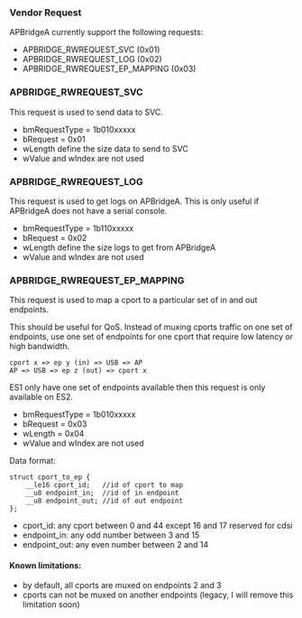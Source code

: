 ### Vendor Request
APBridgeA currently support the following requests:
* APBRIDGE_RWREQUEST_SVC          (0x01)
* APBRIDGE_RWREQUEST_LOG          (0x02)
* APBRIDGE_RWREQUEST_EP_MAPPING   (0x03)

### APBRIDGE_RWREQUEST_SVC
This request is used to send data to SVC.
* bmRequestType = 1b010xxxxx
* bRequest = 0x01
* wLength define the size data to send to SVC
* wValue and wIndex are not used

### APBRIDGE_RWREQUEST_LOG
This request is used to get logs on APBridgeA.
This is only useful if APBridgeA does not have a serial console.
* bmRequestType = 1b110xxxxx
* bRequest = 0x02
* wLength define the size logs to get from APBridgeA
* wValue and wIndex are not used

### APBRIDGE_RWREQUEST_EP_MAPPING
This request is used to map a cport to a particular set of in and out endpoints.

This should be useful for QoS. Instead of muxing cports traffic on one set of endpoints,
use one set of endpoints for one cport that require low latency or high bandwidth.
```
cport x => ep y (in) => USB => AP
AP => USB => ep z (out) => cport x
```

ES1 only have one set of endpoints available then this request is only available on ES2.
* bmRequestType = 1b010xxxxx
* bRequest = 0x03
* wLength = 0x04
* wValue and wIndex are not used

Data format:
```
struct cport_to_ep {
	__le16 cport_id;   //id of cport to map
	__u8 endpoint_in;  //id of in endpoint
	__u8 endpoint_out; //id of out endpoint 
};
```

* cport_id: any cport between 0 and 44 except 16 and 17 reserved for cdsi
* endpoint_in: any odd number between 3 and 15
* endpoint_out: any even number between 2 and 14

#### Known limitations:
* by default, all cports are muxed on endpoints 2 and 3
* cports can not be muxed on another endpoints (legacy, I will remove this limitation soon)